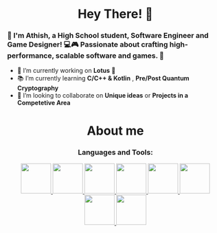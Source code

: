 
<!--
**Athishh/Athishh** is a ✨ _special_ ✨ repository because its `README.md` (this file) appears on your GitHub profile.

Here are some ideas to get you started:

- 🔭 I’m currently working on ...
- 🌱 I’m currently learning ...
- 👯 I’m looking to collaborate on ...
- 🤔 I’m looking for help with ...
- 💬 Ask me about ...
- 📫 How to reach me: ...
- 😄 Pronouns: ...
- ⚡ Fun fact: ...
-->

<h1 align="center">Hey There! 👋</h1>
<h3>🌟 I'm Athish, a High School student, Software Engineer and Game Designer! 💻🎮 Passionate about crafting high-performance, scalable software and games. 🚀</h3>

- 🚀 I’m currently working on **Lotus** 🌸
- 📚 I’m currently learning **C/C++ & Kotlin** , **Pre/Post Quantum Cryptography**
- 🎩 I’m looking to collaborate on **Unique ideas** or **Projects in a Competetive Area**

<h1 align="center">About me</h1>
<div align="center">
</div>


<h3 align="center">Languages and Tools:</h3>
<p align="center"> 
<!-- Java -->
 <a href="https://www.java.com/" target="_blank"> <img src="https://cdn.jsdelivr.net/gh/devicons/devicon/icons/java/java-original-wordmark.svg" width="70" height="70"/>  
<!-- Lua -->
 <a href="https://www.lua.org/" target="_blank"> <img src="https://cdn.jsdelivr.net/gh/devicons/devicon@latest/icons/lua/lua-plain.svg" width="70" height="70"/>  
 <!-- Python -->
 <a href="https://www.python.org/" target="_blank"> <img src="https://cdn.jsdelivr.net/gh/devicons/devicon/icons/python/python-original-wordmark.svg" width="70" height="70"/>  
<!-- IntelliJ -->
 <a href="https://www.jetbrains.com/idea/" target="_blank"> <img src="https://brandslogos.com/wp-content/uploads/images/large/intellij-idea-logo.png" width="70" height="70"/>  
<!-- VSCode -->
 <a href="https://code.visualstudio.com/" target="_blank"> <img src="https://cdn.jsdelivr.net/gh/devicons/devicon/icons/vscode/vscode-original.svg" width="70" height="70"/>
<!-- Mongo -->
 <a href="https://www.mongodb.com/" target="_blank"> <img src="https://cdn.jsdelivr.net/gh/devicons/devicon/icons/mongodb/mongodb-original-wordmark.svg" width="70" height="70"/>
<!-- MySQL -->
 <a href="https://www.mysql.com/" target="_blank"> <img src="https://cdn.jsdelivr.net/gh/devicons/devicon@latest/icons/mysql/mysql-original-wordmark.svg" width="70" height="70"/>    
<!-- Redis -->
 <a href="https://redis.io/" target="_blank"> <img src="https://cdn.jsdelivr.net/gh/devicons/devicon/icons/redis/redis-original-wordmark.svg" width="70" height="70"/>  
</a></p>
